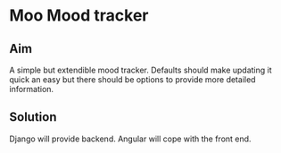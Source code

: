 # Moo Mood tracker #

## Aim ##
A simple but extendible mood tracker. Defaults should make updating it quick an easy but there should be options to provide more detailed information.

## Solution ##
Django will provide backend. Angular will cope with the front end.
